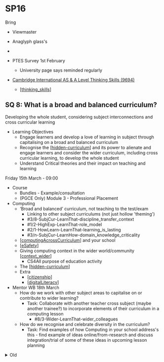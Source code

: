 SP16
====

Bring
* Viewmaster
* Anaglyph glass's
* 

* PTES Survey 1st February
  * University page says reminded regularly


* [Cambridge International AS & A Level Thinking Skills (9694) ](https://www.cambridgeinternational.org/programmes-and-qualifications/cambridge-international-as-and-a-level-thinking-skills-9694/)
  * [[thinking_skills]]


SQ 8: What is a broad and balanced curriculum?
-----------------------------------------------

Developing the whole student, considering subject interconnections and cross curricular learning

* Learning Objectives
    * Engage learners and develop a love of learning in subject through capitalising on a broad and balanced curriculum
    * Recognise the [[hidden-curriculum]] and its power to alienate and engage learners and consider the wider curriculum, including cross curricular learning, to develop the whole student
    * Understand Critical theories and their impact on teaching and learning 


Friday 15th March - 09:00

* Course
  * Bundles - Example/consultation
  * (PGCE Only) Module 3 - Professional Placement
* Computing
    * ‘Broad and balanced’ curriculum, not teaching to the test/exam
        * Linking to other subject curriculums (not just hollow 'theming')
        * #3/8-SubjCur-LearnThat-discipline_transfer_context
        * #1/2-HighExp-LearnThat-role_model
        * #2/1-HowLearn-LearnThat-learning_is_lasting
        * #3/n-SubjCur-LearnHow-domain_knowledge_criticality
    * [[computingAcrossCurriculum]] and your school
    * [[eSafety]]
    * Giving computing context in the wider world/community [[context_wider]]
      * CS4All purpose of education activity
    * The [[hidden-curriculum]]
    * Extra
      * [[citizenship]]
      * [[digitalLiteracy]]
* Mentor WB 18th March
    * How do we work with other subject areas to capitalise on or contribute to wider learning?
        * Task: Collaborate with another teacher cross subject (maybe another trainee?) to incorporate elements of their curriculum in a computing lesson
            * #8/3-Wider-LearnThat-wider_colleagues
    * How do we recognise and celebrate diversity in the curriculum?
        * Task: Find examples of how Computing in your school address's this - find example of ideas online/from-research and discuss integration/trial of some of these ideas in upcoming lesson planning



<details>
<summary>Old</summary>

Old
===


Today Overview
---------------

* [[computingAcrossCurriculum]]
    * Broad and Balanced? (15min intro)
    * Education Inspection Framework (30min)
    * Other subject curriculums (30min)
    * Big question lesson demo - Anaglyph (1 hour)
    * Design a cross-curricular/board-and-balanced lesson - (1 hour)
    * Datablast - wall o links - amazing (1 hour)
    * DNA (regex)
    * [GitPod Example](https://github.com/calaldees/GitPodExample) - plotly and pillow (30min)
* More
    * MRI viewer?
    * [[citizenship]]
    * [[digitalLiteracy]]
* Bundle Overview (15min)


PGCE Module 3 - Professional Practice
--------
* "What for effective teaching and learning in my context"
* Presentation
* Use their 'placement'/practice to answers the question
* Rubric
  * Addressing the question
  * Use of Literature/Reading
  * Conclusions
  * Communication and Expression

<details>

* [Blackboard](https://learn.canterbury.ac.uk/ultra/courses/_20405_1/outline)
* Not having teaching assigned to it. EP Evenings?
* [draft rubric](https://cccu.sharepoint.com/:w:/r/sites/SecondaryEducation2223/_layouts/15/WopiFrame2.aspx?action=edit&sourcedoc=%7B8f7e0a13-f820-41bc-8c56-d9a93a55c3b9%7D&wdOrigin=TEAMS-ELECTRON.teams.mw&wdExp=TEAMS-CONTROL&wdhostclicktime=1678959313876&web=1)
* Some presentations 'recorded' - standardise 'before' double (person) marking
</details>


Next/Future
----
* Next session SP17
  * PPD2
  * Epistemic Insight (more information to follow)
* Easter --
* SP18 (21st April!!)
  * KS5
* SPR3 Due



<details>
<summary>Unsorted</summary>

Citizenship
FBV
Diversity
Primary transition
School trips

Creativity
Opportunity

Local context
Links to other subjects
project
intentions behind curriculum
Transferable skills
  communication
Pastoral (vertical/mentoring)

Literacy/numeracy policy in subject
Work with other subjects
Feedback from students
health and wellbeing
</details>

</details>

[//begin]: # "Autogenerated link references for markdown compatibility"
[thinking_skills]: thinking_skills.md "Thinking Skills"
[hidden-curriculum]: hidden-curriculum.md "Hidden Curriculum"
[computingAcrossCurriculum]: computingAcrossCurriculum.md "Computing Across the Curriculum"
[eSafety]: eSafety.md "eSafety"
[context_wider]: context_wider.md "Context"
[citizenship]: citizenship.md "Citizenship"
[digitalLiteracy]: digitalLiteracy.md "Digital Literacy"
[//end]: # "Autogenerated link references"